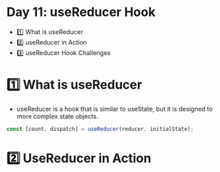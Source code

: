 # Day 11: useReducer Hook

- 1️⃣ What is useReducer
- 2️⃣ useReducer in Action
- 3️⃣ useReducer Hook Challenges

# 1️⃣ What is useReducer

- useReducer is a hook that is similar to useState, but it is designed to more complex state objects.

```javascript
const [count, dispatch] = useReducer(reducer, initialState);
```

# 2️⃣ UseReducer in Action
